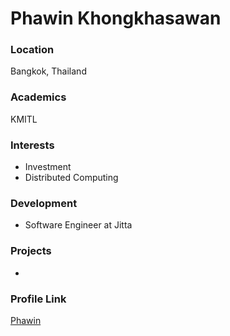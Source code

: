 # Phawin Khongkhasawan

### Location

Bangkok, Thailand

### Academics

KMITL

### Interests

- Investment
- Distributed Computing

### Development

- Software Engineer at Jitta

### Projects

- 

### Profile Link

[Phawin](https://github.com/lifez)
